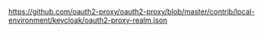 https://github.com/oauth2-proxy/oauth2-proxy/blob/master/contrib/local-environment/keycloak/oauth2-proxy-realm.json